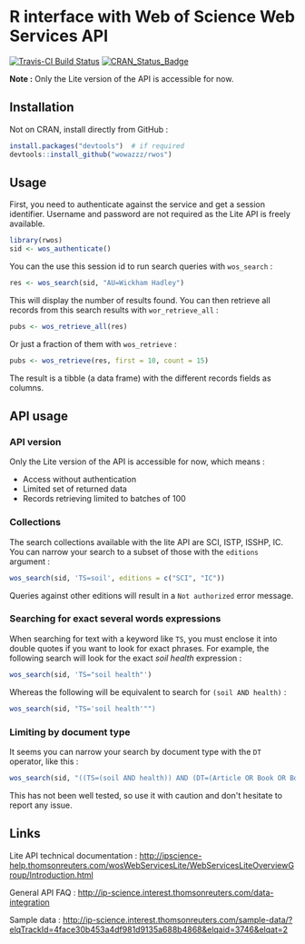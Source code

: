 # R interface with Web of Science Web Services API

[![Travis-CI Build Status](https://travis-ci.org/juba/rwos.svg?branch=master)](https://travis-ci.org/juba/rwos)
[![CRAN_Status_Badge](http://www.r-pkg.org/badges/version/rwos)](http://cran.r-project.org/package=rwos)

**Note :** Only the Lite version of the API is accessible for now.

## Installation

Not on CRAN, install directly from GitHub :

```r
install.packages("devtools")  # if required
devtools::install_github("wowazzz/rwos")
```
    
## Usage

First, you need to authenticate against the service and get a session identifier. Username and password are not required as the Lite API is freely available.

```r
library(rwos)
sid <- wos_authenticate()
```
  
You can the use this session id to run search queries with `wos_search` :

```r
res <- wos_search(sid, "AU=Wickham Hadley")
```

This will display the number of results found. You can then retrieve all records from this search results with `wor_retrieve_all` :

```r
pubs <- wos_retrieve_all(res)
```

Or just a fraction of them with `wos_retrieve` :

```r
pubs <- wos_retrieve(res, first = 10, count = 15)
```

The result is a tibble (a data frame) with the different records fields as columns. 
    
## API usage

### API version

Only the Lite version of the API is accessible for now, which means :

- Access without authentication
- Limited set of returned data
- Records retrieving limited to batches of 100

### Collections

The search collections available with the lite API are SCI, ISTP, ISSHP, IC. You can narrow your search to a subset of those with the `editions` argument :

```r
wos_search(sid, 'TS=soil', editions = c("SCI", "IC"))
```

Queries against other editions will result in a `Not authorized` error message.

### Searching for exact several words expressions

When searching for text with a keyword like `TS`, you must enclose it into double quotes if you want to look for exact phrases. For example, the following search will look for the exact *soil health* expression :

```r
wos_search(sid, 'TS="soil health"')
```

Whereas the following will be equivalent to search for `(soil AND health)` :

```r
wos_search(sid, "TS='soil health'"")
```

### Limiting by document type

It seems you can narrow your search by document type with the `DT` operator, like this :

```r
wos_search(sid, "((TS=(soil AND health)) AND (DT=(Article OR Book OR Book Chapter)))")
```

This has not been well tested, so use it with caution and don't hesitate to report any issue.

## Links

Lite API technical documentation : http://ipscience-help.thomsonreuters.com/wosWebServicesLite/WebServicesLiteOverviewGroup/Introduction.html

General API FAQ : http://ip-science.interest.thomsonreuters.com/data-integration

Sample data : http://ip-science.interest.thomsonreuters.com/sample-data/?elqTrackId=4face30b453a4df981d9135a688b4868&elqaid=3746&elqat=2

